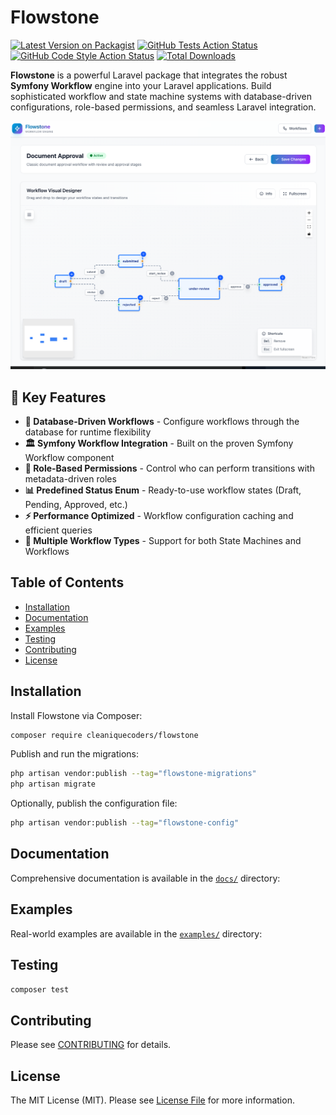 # Flowstone

[![Latest Version on Packagist](https://img.shields.io/packagist/v/cleaniquecoders/flowstone.svg?style=flat-square)](https://packagist.org/packages/cleaniquecoders/flowstone) [![GitHub Tests Action Status](https://img.shields.io/github/actions/workflow/status/cleaniquecoders/flowstone/run-tests.yml?branch=main&label=tests&style=flat-square)](https://github.com/cleaniquecoders/flowstone/actions?query=workflow%3Arun-tests+branch%3Amain) [![GitHub Code Style Action Status](https://img.shields.io/github/actions/workflow/status/cleaniquecoders/flowstone/fix-php-code-style-issues.yml?branch=main&label=code%20style&style=flat-square)](https://github.com/cleaniquecoders/flowstone/actions?query=workflow%3A"Fix+PHP+code+style+issues"+branch%3Amain) [![Total Downloads](https://img.shields.io/packagist/dt/cleaniquecoders/flowstone.svg?style=flat-square)](https://packagist.org/packages/cleaniquecoders/flowstone)

**Flowstone** is a powerful Laravel package that integrates the robust **Symfony Workflow** engine into your Laravel applications. Build sophisticated workflow and state machine systems with database-driven configurations, role-based permissions, and seamless Laravel integration.

![Workflow Designer — Document Approval](screenshots/workflow-designer-document-approval.png)

## 🚀 Key Features

- **🔄 Database-Driven Workflows** - Configure workflows through the database for runtime flexibility
- **🏛️ Symfony Workflow Integration** - Built on the proven Symfony Workflow component
- **👥 Role-Based Permissions** - Control who can perform transitions with metadata-driven roles
- **📊 Predefined Status Enum** - Ready-to-use workflow states (Draft, Pending, Approved, etc.)
- **⚡ Performance Optimized** - Workflow configuration caching and efficient queries
- **🎯 Multiple Workflow Types** - Support for both State Machines and Workflows

## Table of Contents

- [Installation](#installation)
- [Documentation](#documentation)
- [Examples](#examples)
- [Testing](#testing)
- [Contributing](#contributing)
- [License](#license)

## Installation

Install Flowstone via Composer:

```bash
composer require cleaniquecoders/flowstone
```

Publish and run the migrations:

```bash
php artisan vendor:publish --tag="flowstone-migrations"
php artisan migrate
```

Optionally, publish the configuration file:

```bash
php artisan vendor:publish --tag="flowstone-config"
```

## Documentation

Comprehensive documentation is available in the [`docs/`](docs/) directory:

## Examples

Real-world examples are available in the [`examples/`](examples/) directory:

## Testing

```bash
composer test
```

## Contributing

Please see [CONTRIBUTING](CONTRIBUTING.md) for details.

## License

The MIT License (MIT). Please see [License File](LICENSE.md) for more information.
